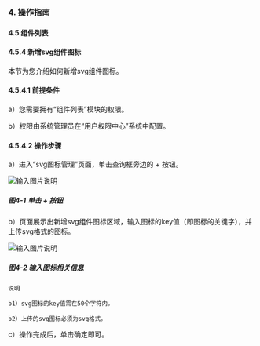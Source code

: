 ### 4. 操作指南

#### 4.5 组件列表

#### 4.5.4 新增svg组件图标

本节为您介绍如何新增svg组件图标。

#### 4.5.4.1 前提条件

a）您需要拥有“组件列表”模块的权限。

b）权限由系统管理员在“用户权限中心”系统中配置。

#### 4.5.4.2 操作步骤

a）进入“svg图标管理”页面，单击查询框旁边的 + 按钮。

![输入图片说明](../../../../images/SoFlu%EF%BC%88%E5%90%8E%E7%AB%AF%EF%BC%89%E5%BC%80%E5%8F%91%E5%B9%B3%E5%8F%B0/1.%20%E6%9C%80%E6%96%B0%E7%89%88%E6%9C%AC%20-%20%E6%9B%B4%E6%96%B0%E6%97%A5%E6%9C%9F%20-%202022.10.08/4.%20%E6%93%8D%E4%BD%9C%E6%8C%87%E5%8D%97/5.%20%E7%BB%84%E4%BB%B6%E5%88%97%E8%A1%A8/4-1.png)

##### 图4-1 单击 + 按钮

b）页面展示出新增svg组件图标区域，输入图标的key值（即图标的关键字），并上传svg格式的图标。

![输入图片说明](../../../../images/SoFlu%EF%BC%88%E5%90%8E%E7%AB%AF%EF%BC%89%E5%BC%80%E5%8F%91%E5%B9%B3%E5%8F%B0/1.%20%E6%9C%80%E6%96%B0%E7%89%88%E6%9C%AC%20-%20%E6%9B%B4%E6%96%B0%E6%97%A5%E6%9C%9F%20-%202022.10.08/4.%20%E6%93%8D%E4%BD%9C%E6%8C%87%E5%8D%97/5.%20%E7%BB%84%E4%BB%B6%E5%88%97%E8%A1%A8/4-2.png)

##### 图4-2 输入图标相关信息

```
说明

b1）svg图标的key值需在50个字符内。

b2）上传的svg图标必须为svg格式。
```

c）操作完成后，单击确定即可。
